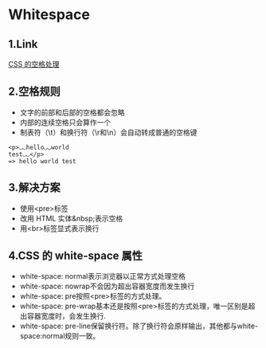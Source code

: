 
# Whitespace
## 1.Link
[CSS 的空格处理](http://www.ruanyifeng.com/blog/2018/07/white-space.html)   
## 2.空格规则
- 文字的前部和后部的空格都会忽略
- 内部的连续空格只会算作一个
- 制表符（\t）和换行符（\r和\n）会自动转成普通的空格键
```
<p>◡◡hello◡◡world
test◡◡</p>
=> hello world test
```
## 3.解决方案
- 使用\<pre\>标签
- 改用 HTML 实体\&nbsp;表示空格
- 用\<br\>标签显式表示换行

## 4.CSS 的 white-space 属性
- white-space: normal表示浏览器以正常方式处理空格
- white-space: nowrap不会因为超出容器宽度而发生换行
- white-space: pre按照\<pre\>标签的方式处理。
- white-space: pre-wrap基本还是按照\<pre\>标签的方式处理，唯一区别是超出容器宽度时，会发生换行.
- white-space: pre-line保留换行符。除了换行符会原样输出，其他都与white-space:normal规则一致。